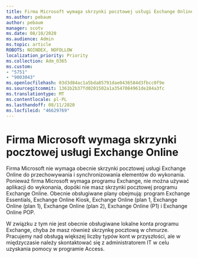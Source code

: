 ```yaml
---
title: Firma Microsoft wymaga skrzynki pocztowej usługi Exchange Online
ms.author: pebaum
author: pebaum
manager: scotv
ms.date: 08/10/2020
ms.audience: Admin
ms.topic: article
ROBOTS: NOINDEX, NOFOLLOW
localization_priority: Priority
ms.collection: Adm_O365
ms.custom:
- "5751"
- "9003043"
ms.openlocfilehash: 03d3d84ac1a5bda85791dae0436584d3fbcc0f9e
ms.sourcegitcommit: 1361b2b37fd0201502a1a3547084961de284a3fc
ms.translationtype: MT
ms.contentlocale: pl-PL
ms.lasthandoff: 08/11/2020
ms.locfileid: "46629769"
---
```

# <a name="microsoft-to-do-requires-an-exchange-online-mailbox"></a>Firma Microsoft wymaga skrzynki pocztowej usługi Exchange Online

Firma Microsoft nie wymaga obecnie skrzynki pocztowej usługi Exchange Online do przechowywania i synchronizowania elementów do wykonania. Ponieważ firma Microsoft wymaga programu Exchange, nie można używać aplikacji do wykonania, dopóki nie masz skrzynki pocztowej programu Exchange Online. Obecnie obsługiwane plany obejmują: program Exchange Essentials, Exchange Online Kiosk, Exchange Online (plan 1, Exchange Online (plan 1), Exchange Online (plan 2), Exchange Online (P1) i Exchange Online POP.

W związku z tym nie jest obecnie obsługiwane lokalne konta programu Exchange, chyba że masz również skrzynkę pocztową w chmurze. Pracujemy nad obsługą większej liczby typów kont w przyszłości, ale w międzyczasie należy skontaktować się z administratorem IT w celu uzyskania pomocy w programie Access.